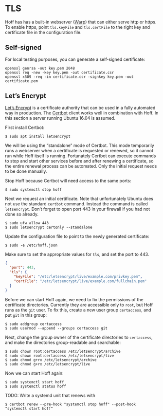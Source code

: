 # TLS

Hoff has has a built-in webserver ([Warp][warp]) that can either serve http or
https. To enable https, point `tls.keyFile` and `tls.certFile` to the right
key and certificate file in the configuration file.

[warp]: https://hackage.haskell.org/package/warp

## Self-signed

For local testing purposes, you can generate a self-signed certificate:

    openssl genrsa -out key.pem 2048
    openssl req -new -key key.pem -out certificate.csr
    openssl x509 -req -in certificate.csr -signkey key.pem -out certificate.pem

## Let’s Encrypt

[Let’s Encrypt][letsencrypt] is a certificate authority that can be used in a
fully automated way in production. The [Certbot][certbot] client works well in
combination with Hoff. In this section a server running Ubuntu 16.04 is assumed.

First install Certbot:

    $ sudo apt install letsencrypt

We will be using the “standalone” mode of Certbot. This mode temporarily runs a
webserver when a certificate is requested or renewed, so it cannot run while
Hoff itself is running. Fortunately Certbot can execute commands to stop and
start other services before and after renewing a certificate, so the entire
renewal process can be automated. Only the initial request needs to be done
manually.

Stop Hoff because Certbot will need access to the same ports:

    $ sudo systemctl stop hoff

Next we request an initial certificate. Note that unfortunately Ubuntu does not
use the standard `certbot` command. Instead the command is called `letsencrypt`.
Don’t forget to open port 443 in your firewall if you had not done so already.

    $ sudo ufw allow 443
    $ sudo letsencrypt certonly --standalone

Update the configuration file to point to the newly generated certificate:

    $ sudo -e /etc/hoff.json

Make sure to set the appropriate values for `tls`, and set the port to 443.

```json
{
  "port": 443,
  "tls": {
    "keyFile": "/etc/letsencrypt/live/example.com/privkey.pem",
    "certFile": "/etc/letsencrypt/live/example.com/fullchain.pem"
  }
}
```

Before we can start Hoff again, we need to fix the permissions of the
certificate directories. Currently they are accessible only to `root`, but Hoff
runs as the `git` user. To fix this, create a new user group `certaccess`, and
put `git` in this group:

    $ sudo addgroup certaccess
    $ sudo usermod --append --groups certaccess git

Next, change the group owner of the certificate directories to `certaccess`,
and make the directories group-readable and searchable:

    $ sudo chown root:certaccess /etc/letsencrypt/archive
    $ sudo chown root:certaccess /etc/letsencrypt/live
    $ sudo chmod g+rx /etc/letsencrypt/archive
    $ sudo chmod g+rx /etc/letsencrypt/live

Now we can start Hoff again:

    $ sudo systemctl start hoff
    $ sudo systemctl status hoff

TODO: Write a systemd unit that renews with

    $ certbot renew --pre-hook "systemctl stop hoff" --post-hook "systemctl start hoff"

[letsencrypt]: https://letsencrypt.org/
[certbot]:     https://certbot.eff.org/
